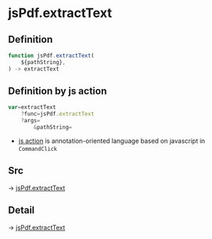 # jsPdf.extractText

## Definition

```js.js
function jsPdf.extractText(
	${pathString},
) -> extractText
```


## Definition by js action

```js.js
var=extractText
	?func=jsPdf.extractText
	?args=
		&pathString=
```

- [js action](#) is annotation-oriented language based on javascript in `CommandClick`

## Src

-> [jsPdf.extractText](https://github.com/puutaro/CommandClick/blob/master/app/src/main/java/com/puutaro/commandclick/fragment_lib/terminal_fragment/js_interface/JsPdf.kt#L26)

## Detail

-> [jsPdf.extractText](https://github.com/puutaro/CommandClick/blob/master/md/developer/js_interface/details/JsPdf/extractText.md)

